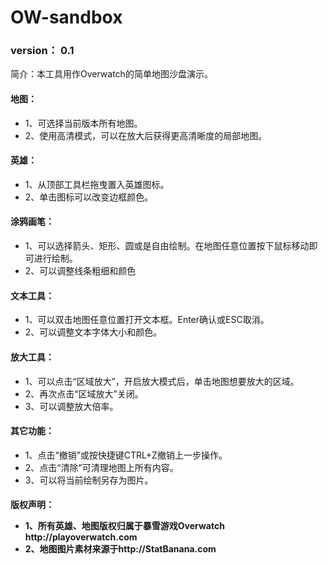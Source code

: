 # OW-sandbox

<h3>version： 0.1</h3>
<p>简介：本工具用作Overwatch的简单地图沙盘演示。</p>

<h4>地图：</h4>
<ul>
<li>1、可选择当前版本所有地图。</li>
<li>2、使用高清模式，可以在放大后获得更高清晰度的局部地图。</li>
</ul>

<h4>英雄：</h4>
<ul>
<li>1、从顶部工具栏拖曳置入英雄图标。</li>
<li>2、单击图标可以改变边框颜色。</li>
</ul>

<h4>涂鸦画笔：</h4>
<ul>
<li>1、可以选择箭头、矩形、圆或是自由绘制。在地图任意位置按下鼠标移动即可进行绘制。</li>
<li>2、可以调整线条粗细和颜色</li>
</ul>

<h4>文本工具：</h4>
<ul>
<li>1、可以双击地图任意位置打开文本框。Enter确认或ESC取消。</li>
<li>2、可以调整文本字体大小和颜色。</li>
</ul>

<h4>放大工具：</h4>
<ul>
<li>1、可以点击“区域放大”，开启放大模式后，单击地图想要放大的区域。</li>
<li>2、再次点击“区域放大”关闭。</li>
<li>3、可以调整放大倍率。</li>
</ul>

<h4>其它功能：</h4>
<ul>
<li>1、点击“撤销”或按快捷键CTRL+Z撤销上一步操作。</li>
<li>2、点击“清除”可清理地图上所有内容。</li>
<li>3、可以将当前绘制另存为图片。</li>
</ul>

<h4>版权声明：
<ul>
<li>1、所有英雄、地图版权归属于暴雪游戏Overwatch http://playoverwatch.com</li>
<li>2、地图图片素材来源于http://StatBanana.com</li>
</ul>
